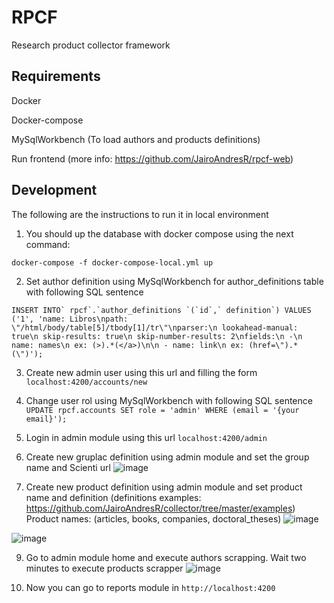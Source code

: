 # RPCF
Research product collector framework


## Requirements
Docker

Docker-compose

MySqlWorkbench (To load authors and products definitions)

Run frontend (more info: https://github.com/JairoAndresR/rpcf-web)

## Development

The following are the instructions to run it in local environment

1. You should up the database with docker compose using the next command:
```cassandraql
docker-compose -f docker-compose-local.yml up
```
2. Set author definition using MySqlWorkbench for author_definitions table with following SQL sentence
```cassandraql
INSERT INTO` rpcf`.`author_definitions `(`id`,` definition`) VALUES ('1', 'name: Libros\npath: \"/html/body/table[5]/tbody[1]/tr\"\nparser:\n lookahead-manual: true\n skip-results: true\n skip-number-results: 2\nfields:\n -\n name: names\n ex: (>).*(</a>)\n\n - name: link\n ex: (href=\").*(\")');
```
3. Create new admin user using this url and filling the form 
`localhost:4200/accounts/new`
4. Change user rol using MySqlWorkbench with following SQL sentence
```UPDATE rpcf.accounts SET role = 'admin' WHERE (email = '{your email}');```
5. Login in admin module using this url `localhost:4200/admin`
6. Create new gruplac definition using admin module and set the group name and Scienti url
![image](https://user-images.githubusercontent.com/25800176/178641949-2b5378dd-40ca-4374-b769-3b67c2d21ac9.png)

7. Create new product definition using admin module and set product name and definition (definitions examples: https://github.com/JairoAndresR/collector/tree/master/examples)
Product names: (articles, books, companies, doctoral_theses)
![image](https://user-images.githubusercontent.com/25800176/178642008-5b806c07-5f24-40cd-8bb0-0636d90daacb.png)

![image](https://user-images.githubusercontent.com/25800176/178642026-441868fb-6b9f-4ff9-8ab1-fcce4e20d8bd.png)

9. Go to admin module home and execute authors scrapping. Wait two minutes to execute products scrapper
![image](https://user-images.githubusercontent.com/25800176/178642469-4cb67ccd-9f5c-447e-a888-c77b71284d79.png)

10. Now you can go to reports module in `http://localhost:4200`
